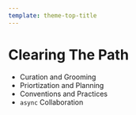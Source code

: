 ```yaml
---
template: theme-top-title
---
```


# Clearing The Path

- Curation and Grooming
- Priortization and Planning
- Conventions and Practices
- `async` Collaboration